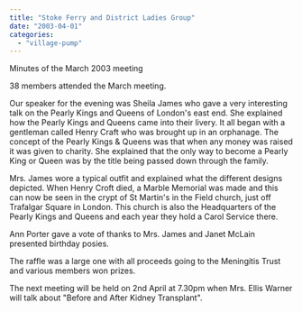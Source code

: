 ```yaml
---
title: "Stoke Ferry and District Ladies Group"
date: "2003-04-01"
categories: 
  - "village-pump"
---
```


Minutes of the March 2003 meeting

38 members attended the March meeting.

Our speaker for the evening was Sheila James who gave a very interesting talk on the Pearly Kings and Queens of London's east end. She explained how the Pearly Kings and Queens came into their livery. It all began with a gentleman called Henry Craft who was brought up in an orphanage. The concept of the Pearly Kings & Queens was that when any money was raised it was given to charity. She explained that the only way to become a Pearly King or Queen was by the title being passed down through the family.

Mrs. James wore a typical outfit and explained what the different designs depicted. When Henry Croft died, a Marble Memorial was made and this can now be seen in the crypt of St Martin's in the Field church, just off Trafalgar Square in London. This church is also the Headquarters of the Pearly Kings and Queens and each year they hold a Carol Service there.

Ann Porter gave a vote of thanks to Mrs. James and Janet McLain presented birthday posies.

The raffle was a large one with all proceeds going to the Meningitis Trust and various members won prizes.

The next meeting will be held on 2nd April at 7.30pm when Mrs. Ellis Warner will talk about "Before and After Kidney Transplant".
